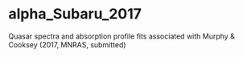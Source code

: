 # alpha_Subaru_2017
Quasar spectra and absorption profile fits associated with Murphy &amp; Cooksey (2017, MNRAS, submitted)
